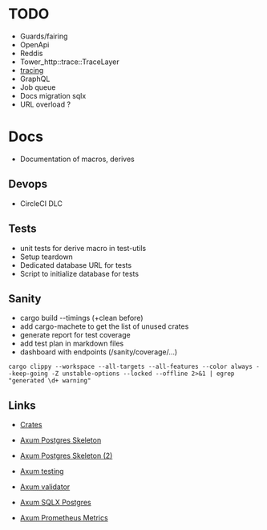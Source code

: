# TODO

- Guards/fairing
- OpenApi
- Reddis
- Tower_http::trace::TraceLayer
- [tracing](https://docs.rs/tracing/latest/tracing/)
- GraphQL
- Job queue
- Docs migration sqlx
- URL overload ?

# Docs

- Documentation of macros, derives

## Devops

- CircleCI DLC

## Tests

- unit tests for derive macro in test-utils
- Setup teardown
- Dedicated database URL for tests
- Script to initialize database for tests

## Sanity

- cargo build --timings (+clean before)
- add cargo-machete to get the list of unused crates
- generate report for test coverage
- add test plan in markdown files
- dashboard with endpoints (/sanity/coverage/...)

```shell
cargo clippy --workspace --all-targets --all-features --color always --keep-going -Z unstable-options --locked --offline 2>&1 | egrep "generated \d+ warning"
```

## Links

- [Crates](https://gist.github.com/vi/6620975b737a1caecf607e88cf6b7fea)

- [Axum Postgres Skeleton](https://github.com/koskeller/axum-postgres-skeleton)
- [Axum Postgres Skeleton (2)](https://github.com/Sirneij/cryptoflow)

- [Axum testing](https://github.com/tokio-rs/axum/tree/main/examples/testing)
- [Axum validator](https://github.com/tokio-rs/axum/tree/main/examples/validator)
- [Axum SQLX Postgres](https://github.com/tokio-rs/axum/tree/main/examples/sqlx-postgres)
- [Axum Prometheus Metrics](https://github.com/tokio-rs/axum/tree/main/examples/prometheus-metrics)
